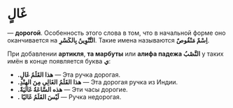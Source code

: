 ﻿#  غَالٍ

— **дорогой**. Особенность этого слова в том, что в начальной форме оно оканчивается на **التَّنْوِينُ بِالكَسْرِ**. Такие имена называются **اِسْمٌ مَنْقُوصٌ**.

При добавлении **артикля**, **та марбуты** или **алифа падежа النَّصْبُ** у таких имён в конце появляется буква **ي**:

-   **.هذا القَلَمُ غَالٍ** — Эта ручка дорогая.  
- **.هذا القَلَمُ الغَالِي مِنَ الهِنْدِ** — Эта дорогая ручка из Индии.  
- **.هذه السَّاعَةُ غَاليَةٌ** — Эти часы дорогие.
-   **. لَيْسَ القَلَمُ غَاليًا** — Ручка недорогая.
  
